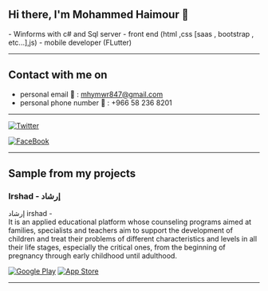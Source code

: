 <h2> Hi there, I'm Mohammed Haimour 👋 </h2>
- Winforms with c# and Sql server 
- front end (html ,css [saas , bootstrap , etc...],js)
- mobile developer (FLutter)

<hr>

<h2> Contact with me on </h2>

- personal email 📨 : mhymwr847@gmail.com
- personal phone number 📱 : +966 58 236 8201
 
<hr>

<p> <a href="https://twitter.com/dVv0h9EgfoEOK62" target="_blank"><img alt="Twitter" src="https://img.shields.io/badge/Twitter-4267B2.svg?style=for-the-badge&logo=twitter&logoColor=white" /></a>

<p> <a href="https://www.facebook.com/profile.php?id=100056578988785" target="_blank"><img alt="FaceBook" src="https://img.shields.io/badge/Facebook-4267B2.svg?style=for-the-badge&logo=facebook&logoColor=white" /></a>

<hr>

<h2> Sample from my projects </h2>

### Irshad - إرشاد

إرشاد irshad - 
<br>
It is an applied educational platform whose counseling programs aimed at families, specialists and teachers aim to support the development of children and treat their problems of different characteristics and levels in all their life stages, especially the critical ones, from the beginning of pregnancy through early childhood until adulthood.

<p><a href="https://play.google.com/store/apps/details?id=wed.notunot.irhad&hl=ar&gl=US" target="_blank"><img alt="Google Play" src="https://img.shields.io/badge/Get%20it%20on%20google%20play-blue.svg?style=for-the-badge&logo=google-play" /></a> <a href="https://apps.apple.com/sa/app/%D8%A5%D8%B1%D8%B4%D8%A7%D8%AF/id6449191134" target="_blank"><img alt="App Store" src="https://img.shields.io/badge/Get%20it%20on%20app%20store-black.svg?style=for-the-badge&logo=app-store&logoColor=white" /></a><p>

<hr>

<!--
**mohammed-haimour/mohammed-haimour** is a ✨ _special_ ✨ repository because its `README.md` (this file) appears on your GitHub profile.

Here are some ideas to get you started:

- 🔭 I’m currently working on ...
- 🌱 I’m currently learning ...
- 👯 I’m looking to collaborate on ...
- 🤔 I’m looking for help with ...
- 💬 Ask me about ...
- 📫 How to reach me: ...
- 😄 Pronouns: ...
- ⚡ Fun fact: ...
-->
